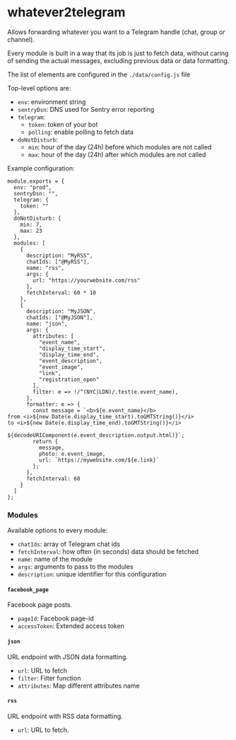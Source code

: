# whatever2telegram

Allows forwarding whatever you want to a Telegram handle (chat, group or channel).

Every module is built in a way that its job is just to fetch data, without caring of sending the actual messages, excluding previous data or data formatting.

The list of elements are configured in the `./data/config.js` file

Top-level options are:

- `env`: environment string
- `sentryDsn`: DNS used for Sentry error reporting
- `telegram`:
  - `token`: token of your bot
  - `polling`: enable polling to fetch data
- `doNotDisturb`:
  - `min`: hour of the day (24h) before which modules are not called
  - `max`: hour of the day (24h) after which modules are not called
 
 
Example configuration:

```
module.exports = {
  env: "prod",
  sentryDsn: "",
  telegram: {
    token: ""
  },
  doNotDisturb: {
    min: 7,
    max: 23
  },
  modules: [
    {
      description: "MyRSS",
      chatIds: ["@MyRSS"],
      name: "rss",
      args: {
        url: "https://yourwebsite.com/rss"
      },
      fetchInterval: 60 * 10
    },
    {
      description: "MyJSON",
      chatIds: ["@MyJSON"],
      name: "json",
      args: {
        attributes: [
          "event_name",
          "display_time_start",
          "display_time_end",
          "event_description",
          "event_image",
          "link",
          "registration_open"
        ],
        filter: e => !/^(NYC|LDN)/.test(e.event_name),
      },
      formatter: e => {
        const message = `<b>${e.event_name}</b>
from <i>${new Date(e.display_time_start).toGMTString()}</i>
to <i>${new Date(e.display_time_end).toGMTString()}</i>

${decodeURIComponent(e.event_description.output.html)}`;
        return {
          message,
          photo: e.event_image,
          url: `https://mywebsite.com/${e.link}`
        };
      },
      fetchInterval: 60
    }
  ]
};

```

### Modules

Available options to every module:

- `chatIds`: array of Telegram chat ids
- `fetchInterval`: how often (in seconds) data should be fetched
- `name`: name of the module
- `args`: arguments to pass to the modules
- `description`: unique identifier for this configuration

#### `facebook_page`

Facebook page posts.

- `pageId`: Facebook page-id
- `accessToken`: Extended access token

#### `json`

URL endpoint with JSON data formatting.

- `url`: URL to fetch
- `filter`: Filter function
- `attributes`: Map different attributes name

#### `rss`

URL endpoint with RSS data formatting.

- `url`: URL to fetch.
